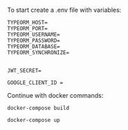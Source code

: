 To start create a .env file with variables:
```
TYPEORM_HOST=
TYPEORM_PORT=
TYPEORM_USERNAME=
TYPEORM_PASSWORD=
TYPEORM_DATABASE=
TYPEORM_SYNCHRONIZE=


JWT_SECRET= 

GOOGLE_CLIENT_ID = 
```

Continue with docker commands:
```
docker-compose build
```

```
docker-compose up
```

